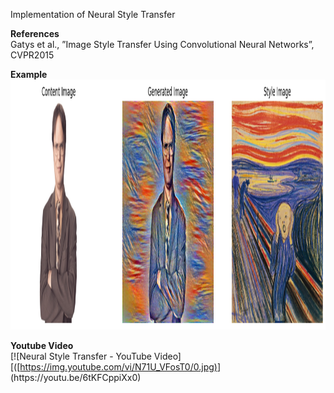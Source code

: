 Implementation of Neural Style Transfer

**References**  
Gatys et al., ”Image Style Transfer Using Convolutional Neural Networks”, CVPR2015

**Example**  
<img src="./art/3000_style_transfer.png" alt="Image Alt Text" width="800" height="400">  

**Youtube Video**   
[![Neural Style Transfer - YouTube Video][([[https://img.youtube.com/vi/N71U_VFosT0/0.jpg)](https://www.youtube.com/watch?v=N71U_VFosT0](https://youtu.be/6tKFCppiXx0)](https://youtu.be/6tKFCppiXx0))](https://youtu.be/6tKFCppiXx0)
